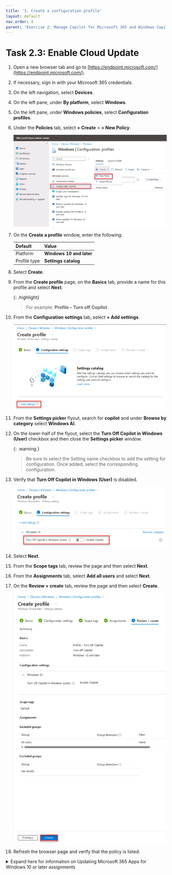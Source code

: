 ```yaml
---
title: '3. Create a configuration profile'
layout: default
nav_order: 4
parent: 'Exercise 2: Manage Copilot for Microsoft 365 and Windows Copilot'
---
```


# Task 2.3: Enable Cloud Update

1. Open a new browser tab and go to [https://endpoint.microsoft.com/](https://endpoint.microsoft.com/).

1. If necessary, sign in with your Microsoft 365 credentials.

1. On the left navigation, select **Devices**.

1. On the left pane, under **By platform**, select **Windows**.

1. On the left pane, under **Windows policies**, select **Configuration profiles**.

1. Under the **Policies** tab, select **+ Create** > **+ New Policy**.

    ![18a.jpg](../media/18a.jpg)

1. On the **Create a profile** window, enter the following:

    | Default | Value |
    |:---------|:---------|
    | Platform   | **Windows 10 and later**   |
    | Profile type   | **Settings catalog**   |

1. Select **Create**.    

1. From the **Create profile** page, on the **Basics** tab, provide a name for this profile and select **Next**.

    {: .highlight}
    > For example: **Profile – Turn off Copilot**. 

1. From the **Configuration settings** tab, select **+ Add settings**.

    ![b14.jpg](../media/b14.jpg)

1. From the **Settings picker** flyout, search for **copilot** and under **Browse by category** select **Windows AI**.

1. On the lower-half of the flyout, select the **Turn Off Copilot in Windows (User)** checkbox and then close the **Settings picker** window.

    {: .warning }
    > Be sure to select the Setting name checkbox to add the setting for configuration. Once added, select the corresponding configuration.

1. Verify that **Turn Off Copilot in Windows (User)** is disabled.

    ![b16.jpg](../media/b16.jpg)

1. Select **Next**.

1. From the **Scope tags** tab, review the page and then select **Next**.

1. From the **Assignments** tab, select **Add all users** and select **Next**.

1. On the **Review + create** tab, review the page and then select **Create**.

    ![b17.jpg](../media/b17.jpg)        

1. Refresh the browser page and verify that the policy is listed.

<details><summary>Expand here for information on Updating Microsoft 365 Apps for Windows 10 or later assignments</summary>

# Update Microsoft 365 Apps for Windows 10 or later assignments

If you're deploying Microsoft 365 Apps with Intune using the Microsoft 365 Apps for Windows 10 and later app, the channel selected in the app configuration is re-evaluated and enforced during policy refresh. If the channels don't match, this causes unexpected channel flipping under the following circumstances:

Deploying Microsoft 365 Apps using the Microsoft 365 Apps for Windows 10 and later app.
- The app is configured using the Configuration designer.
- The app is assigned as required.
- The selected channel differs from the newly assigned one.

If this matches your current configuration, adjust your Microsoft 365 Apps for Windows 10 or later apps:

- Update the configuration of the existing app to exclude the Microsoft Entra ID security groups you created for the channel change.
- Create new Microsoft 365 Apps for Windows 10 or later apps with the newly assigned update channel.

If you're moving devices to both Current and Monthly Enterprise Channel, you have to create two new apps. Assign the newly created apps to the respective Microsoft Entra ID security groups.

</details>
